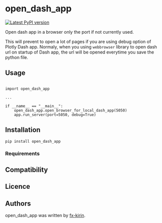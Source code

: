 # open_dash_app

[![Latest PyPI version](https://img.shields.io/pypi/v/package_name.svg)](https://pypi.python.org/pypi/open_dash_app)

Open dash app in a browser only the port if not currently used.

This will prevent to open a lot of pages if you are using debug option of Plotly Dash app. Normaly, when you using `webbrowser` library to open dash url on startup of Dash app, the url will be opened everytime you save the python file.

## Usage

```

import open_dash_app

...

if __name__ == "__main__":
    open_dash_app.open_browser_for_local_dash_app(5050)
    app.run_server(port=5050, debug=True)
```


## Installation

```
pip install open_dash_app
```

### Requirements

## Compatibility

## Licence

## Authors

open_dash_app was written by [fx-kirin](fx.kirin@gmail.com).
